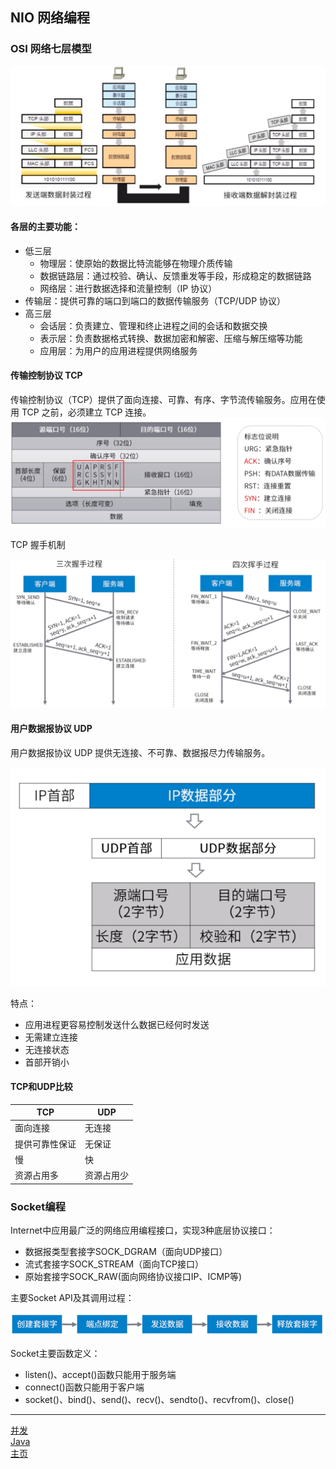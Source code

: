 ## NIO 网络编程

### OSI 网络七层模型

![OSI网络七层模型](./res/OSI网络七层模型.png)

#### 各层的主要功能：

-   低三层
    -   物理层：使原始的数据比特流能够在物理介质传输
    -   数据链路层：通过校验、确认、反馈重发等手段，形成稳定的数据链路
    -   网络层：进行数据选择和流量控制（IP 协议）
-   传输层：提供可靠的端口到端口的数据传输服务（TCP/UDP 协议）
-   高三层
    -   会话层：负责建立、管理和终止进程之间的会话和数据交换
    -   表示层：负责数据格式转换、数据加密和解密、压缩与解压缩等功能
    -   应用层：为用户的应用进程提供网络服务

#### 传输控制协议 TCP

传输控制协议（TCP）提供了面向连接、可靠、有序、字节流传输服务。应用在使用 TCP 之前，必须建立 TCP 连接。
![tcp](res/TCP.png)

TCP 握手机制

![TCP握手机制](res/TCP握手机制.png)

#### 用户数据报协议 UDP

用户数据报协议 UDP 提供无连接、不可靠、数据报尽力传输服务。

![UDP](res/UDP.png)

特点：

-   应用进程更容易控制发送什么数据已经何时发送  
-   无需建立连接  
-   无连接状态  
-   首部开销小  

#### TCP和UDP比较  

| TCP            | UDP        |
| -------------- | ---------- |
| 面向连接       | 无连接     |
| 提供可靠性保证 | 无保证     |
| 慢             | 快         |
| 资源占用多     | 资源占用少 |

### Socket编程

Internet中应用最广泛的网络应用编程接口，实现3种底层协议接口：

- 数据报类型套接字SOCK_DGRAM（面向UDP接口）  
- 流式套接字SOCK_STREAM（面向TCP接口）
- 原始套接字SOCK_RAW(面向网络协议接口IP、ICMP等)

主要Socket API及其调用过程：

![Socket 调用过程](res/socket调用过程.png)

Socket主要函数定义： 
- listen()、accept()函数只能用于服务端
- connect()函数只能用于客户端
- socket()、bind()、send()、recv()、sendto()、recvfrom()、close()

---

[并发](./README.md)  
[Java](../README.md)  
[主页](../../../../../)

